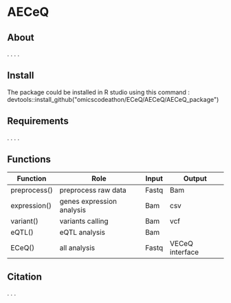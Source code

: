 # AECeQ

## About
.
.
.
.


## Install 

The package could be installed in R studio using this command :
devtools::install_github("omicscodeathon/ECeQ/AECeQ/AECeQ_package")

## Requirements
.
.
.
.

## Functions

| Function  | Role| Input | Output | 
| ------------- | ------------- | ------------- | ------------- |
| preprocess() |  preprocess raw data |  Fastq   | Bam  |
| expression()  |   genes expression analysis  | Bam   | csv  |
| variant()  |   variants calling  | Bam   | vcf  |
| eQTL()  |   eQTL analysis  | Bam   |     |
| ECeQ()  |   all analysis  | Fastq   | VECeQ interface  |


## Citation
.
.
.
